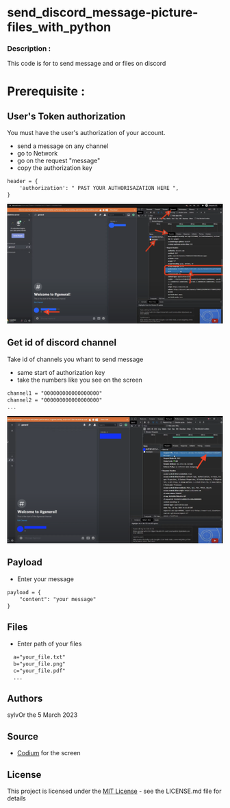 # send_discord_message-picture-files_with_python


### Description :

This code is for to send message and or files on discord

# Prerequisite :

## User's Token authorization

You must have the user's authorization of your account.
* send a message on any channel
* go to Network
* go on the request "message"
* copy the authorization key
```
header = {
    'authorization': " PAST YOUR AUTHORISAZATION HERE ",
}
```
![Screenshot](files/screen1.png)


## Get id of discord channel

Take id of channels you whant to send message
* same start of authorization key
* take the numbers like you see on the screen

```
channel1 = "000000000000000000"
channel2 = "000000000000000000"
...
```

![Screenshot](files/screen2.png)


## Payload

* Enter your message
```
payload = {
    "content": "your message"
}
```


## Files 

* Enter path of your files
```
  a="your_file.txt"
  b="your_file.png"
  c="your_file.pdf"
  ...
```


## Authors

sylvOr the 5 March 2023




## Source

* [Codium](https://www.youtube.com/watch?v=DArlLAq56Mo&ab_channel=Codium) for the screen



## License

This project is licensed under the [MIT License](http://en.wikipedia.org/wiki/MIT_License) - see the LICENSE.md file for details

